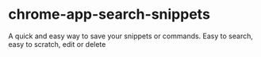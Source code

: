 # chrome-app-search-snippets
A quick and easy way to save your snippets or commands. Easy to search, easy to scratch, edit or delete
